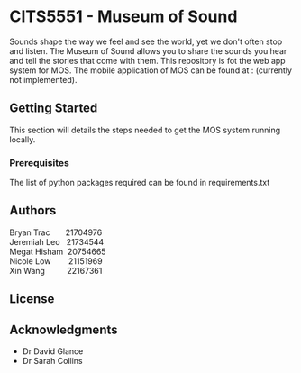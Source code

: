 # CITS5551 - Museum of Sound

Sounds shape the way we feel and see the world, yet we don't often stop and listen.
The Museum of Sound allows you to share the sounds you hear and tell the stories that come with them.
This repository is fot the web app system for MOS. The mobile application of MOS can be found at : (currently not implemented).

## Getting Started

 This section will details the steps needed to get the MOS system running locally.
                
### Prerequisites

The list of python packages required can be found in requirements.txt

## Authors

Bryan Trac	&nbsp;&nbsp;&nbsp;&nbsp;&nbsp;&nbsp;21704976 <br />
Jeremiah Leo&nbsp;&nbsp;&nbsp;21734544 <br />
Megat Hisham&nbsp;&nbsp;20754665 <br />
Nicole Low&nbsp;&nbsp;&nbsp;&nbsp;&nbsp;&nbsp;&nbsp;&nbsp;21151969 <br />
Xin Wang&nbsp;&nbsp;&nbsp;&nbsp;&nbsp;&nbsp;&nbsp;&nbsp;&nbsp;&nbsp;22167361 <br />

## License

## Acknowledgments

* Dr David Glance
* Dr Sarah Collins

